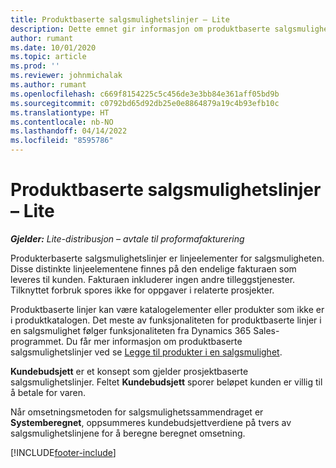 ```yaml
---
title: Produktbaserte salgsmulighetslinjer – Lite
description: Dette emnet gir informasjon om produktbaserte salgsmulighetslinjeelementer i Project Operations.
author: rumant
ms.date: 10/01/2020
ms.topic: article
ms.prod: ''
ms.reviewer: johnmichalak
ms.author: rumant
ms.openlocfilehash: c669f8154225c5c456de3e3bb84e361aff05bd9b
ms.sourcegitcommit: c0792bd65d92db25e0e8864879a19c4b93efb10c
ms.translationtype: HT
ms.contentlocale: nb-NO
ms.lasthandoff: 04/14/2022
ms.locfileid: "8595786"
---
```

# <a name="product-based-opportunity-lines---lite"></a>Produktbaserte salgsmulighetslinjer – Lite

_**Gjelder:** Lite-distribusjon – avtale til proformafakturering_

Produkterbaserte salgsmulighetslinjer er linjeelementer for salgsmuligheten. Disse distinkte linjeelementene finnes på den endelige fakturaen som leveres til kunden. Fakturaen inkluderer ingen andre tilleggstjenester. Tilknyttet forbruk spores ikke for oppgaver i relaterte prosjekter.

Produktbaserte linjer kan være katalogelementer eller produkter som ikke er i produktkatalogen. Det meste av funksjonaliteten for produktbaserte linjer i en salgsmulighet følger funksjonaliteten fra Dynamics 365 Sales-programmet. Du får mer informasjon om produktbaserte salgsmulighetslinjer ved se [Legge til produkter i en salgsmulighet](/dynamics365/sales-enterprise/add-products-opportunity).

**Kundebudsjett** er et konsept som gjelder prosjektbaserte salgsmulighetslinjer. Feltet **Kundebudsjett** sporer beløpet kunden er villig til å betale for varen.

Når omsetningsmetoden for salgsmulighetssammendraget er **Systemberegnet**, oppsummeres kundebudsjettverdiene på tvers av salgsmulighetslinjene for å beregne beregnet omsetning. 



[!INCLUDE[footer-include](../../includes/footer-banner.md)]